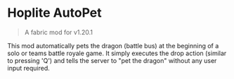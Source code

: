 # Hoplite AutoPet

> A fabric mod for v1.20.1

This mod automatically pets the dragon (battle bus) at the beginning of
a solo or teams battle royale game. It simply executes the drop action (similar to pressing 'Q')
and tells the server to "pet the dragon" without any user input required.